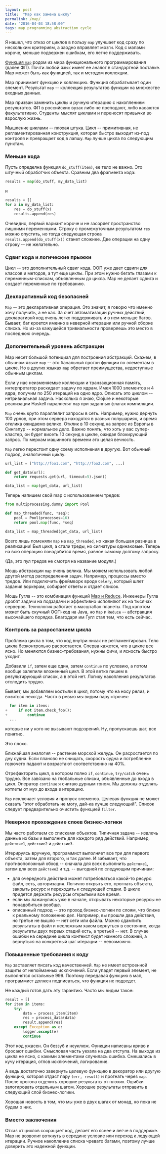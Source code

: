 ```yaml
---
layout: post
title:  "Map как замена циклу"
permalink: /map/
date: "2016-04-03 18:58:00"
tags: map programming abstraction cycle
---
```


Я нашел, что отказ от циклов в пользу `map` улучшает код сразу по
нескольким критериям, а заодно вправляет мозги. Код с мапами короче,
меньше подвержен ошибкам, его легче поддерживать.

[Функция `map`][url-map] родом из мира функционального
программирования (далее ФП). Почти любой язык имеет ее аналог в
стандартной поставке. Map может быть как функцией, так и методом
коллекции.

Map принимает функцию и коллекцию. Функция обрабатывает один
элемент. Результат `map` -- коллекция результатов функции на множестве
входных данных.

Map призван заменить циклы и ручную итерацию с накоплением
результатов. ФП в российских вузах либо не преподают, либо касаются
факультативно. Студенты мыслят циклами и переносят привычки во
взрослую жизнь.

Мышление циклами -- плохая штука. Цикл -- примитивная, не
регламентированная конструкция, которая быстро выходит из-под контроля
и превращает код в лапшу. `Map` лучше цикла по следующим пунктам.

### Меньше кода

Пусть определна функция `do_stuff(item)`, ее тело не важно. Это
штучный обработчик объекта. Сравним два фрагмента кода:

~~~ python
results = map(do_stuff, my_data_list)
~~~

и

~~~ python
results = []
for x in my_data_list:
    res = do_stuff(x)
    results.append(res)
~~~

Очевидно, первый вариант короче и не засоряет пространство лишними
переменными. Строку с промежуточным результатом `res` можно опустить,
но тогда следующая строка `results.append(do_stuff(x))` станет
сложнее. Две операции на одну строку -- не желательно.

### Сдвиг кода и логические прыжки

Цикл -- это дополнительный сдвиг кода. ООП уже дает сдвиги для классов
и методов, а тут еще циклы. При этом нужно бегать глазами к
переменным-спискам, объявленным до цикла. Map не делает сдвига и
создает переменные по требованию.

### Декларативный код безопасней

`Map` -- это декларативная операция. Это значит, я говорю что именно
хочу получить, а не как. За счет автоматизации ручных действий,
декларативнй код очень легко поддерживать и в нем меньше
багов. Бывает, баг кроется именно в неверной итерации или ручной
сборке списка. Но из-за кажущейся тривиальности проверяешь это место в
последнюю очередь.

### Дополнительный уровень абстракции

Map несет большой потенциал для построения абстракций. Скажем, в
обычном языке `map` -- это банальный прогон функции по элементам в
цикле. Но в других языках `map` обретает преимущества, недоступные
обычным циклам.

Если у нас неизменяемые коллекции и транзакционная память,
интерпретатор раскидает задачу по ядрам. Имея 1000 элементов и 4 ядра,
получим по 250 итераций на одно ядро. Описать это циклом --
нетривиальная задача. Насколько я знаю, Clojure и некоторые реализации
Haskell параллелят `map` при заданных флагах компиляции.

`Map` очень круто параллелит запросы в сеть. Например, нужно дернуть
100 урлов, при этом сервера находятся в разных полушариях, и время
отклика ожидаемо велико. Отклик в 10 секунд на запрос из Европы в
Сингапур -- нормальное дело. Важно понять, что хоть у вас
супер-кластер, он будет висеть 10 секунд в цикле, ожидая блокирующий
запрос. По меркам машинного времени это целая вечность.

`Map` легко перестоит одну схему исполнения в другую. Вот обычный
подход, аналогичный циклу:

~~~ python
url_list = ["http://foo1.com", "http://foo2.com", ...]

def get_data(url):
    return requests.get(url, timeout=5).json()

data_list = map(get_data, url_list)
~~~

Теперь напишем свой map с использованием тредов:

~~~ python
from multiprocessing.dummy import Pool

def map_threaded(func, *seq):
    pool = Pool(processes=16)
    return pool.map(func, *seq)

data_list = map_threaded(get_data, url_list)
~~~

Всего лишь поменяли `map` на `map_threaded`, но какая большая разница
в реализации! Был цикл, а стали треды, но сигнатуры одинаковые. Теперь
на всю операцию понадобится время, равное самому долгому запросу.

(Да, это пул тредов не смотря на название модуля.)

Мощь абстракции `map` очень велика. Мы можем использовать любой другой
метод распределения задач. Например, процессы вместо тредов. Или
подключить фреймворк вроде `Celery`, который шлет задания воркерам,
собирает ответы и отдает список.

Мощь Гугла -- это комбинация функций
[Map и Reduce][url-mapreduce]. Инженеры Гугла дробят задачи на
подзадачи и эффективно исполняют их на тысячах серверов. Технология
работает в масштабах планеты. Под капотом может быть скучный ООП-код
на Java, но `Map` и `Reduce` -- абстракция высочайшего
порядка. Благодаря им Гугл стал тем, что есть сейчас.

### Контроль за разростанием цикла

Проблема цикла в том, что код внутри никак не регламентирован. Тело
цикла безконтрольно расростается. Сперва кажется, что в цикле все
ясно. Но меняются бизнес-требования, нужны фичи, и ясность быстро
уходит.

Добавили `if`, затем еще один, затем `continue` по условию, а потом
вообще залепили вложенный цикл. В этой ветке пишем в результирующий
список, а в этой нет. Логику накопления результатов отследить трудно.

Бывает, мы добавляем костыли в цикл, потому что на носу релиз, и
возиться некогда. Часто в ревью мы видим пару строчек:

~~~ python
  for item in items:
+     if not item.check_foo():
+         continue
  ...
~~~

которые ни у кого не вызывают подозрений. Ну, пропускаешь шаг, все
понятно.

Это плохо.

Ближайшая аналогия -- растение морской желудь. Он расростается по дну
судна. Если планово не счищать, скорость судна и потребление горючего
падают и возрастают соответственно на 40%.

Отрефакторить цикл, в котором полно `if`, `continue`, `try/catch`
очень трудно. Все завязано на глобальные списки, объявленные до входа
в цикл. Оператор `continue` я считаю дурным тоном. Мы должны отделять
котлеты от мух до входа в итерацию.

`Map` исключает условия и пропуск элеменов. Целевая функция не может
сказать "этот обработать не могу, дай-ка лучше следующий". Список
следует предварительно очистить функцией `filter`.

### Неверное прохождение слоев бизнес-логики

Мы часто работаем со списками объектов. Типичная задача -- извлечь
данные из базы и выполнить для каждого ряд действий. Например,
`действие1`, `действие2` и `действие3`.

Итерируясь вручную, программист выполняет все три для первого объекта,
затем для второго, и так далее. И забывает, что противоположный обход
-- сначала для всех выполнить `действие1`, затем для всех `действие2`
и т.д. -- выгодней по следующим причинам:

- для очередного действия может потребоваться какой-то ресурс: файл,
  сеть, авторизация. Логично открыть его, прогнать объекты, закрыть
  ресурс и переходить к следующей стадии. В цикле придется держать
  ресурсы открытыми все время.
- если мы лажанулись уже в начале, открывать некоторые ресурсы не
  понадобиться вообще.
- описанный подход -- это проход бизнес-логики по слоям, что ближе к
  реальному положению дел. Например, вы прошли два действия, но третье
  не вышло -- нет сети или файла. Можно сдампить результаты в файл и
  несложным хаком вернуться в состояние, когда результаты двух первых
  стадий есть, а третьей -- нет. В случае ошибки на середине цикла
  контекст будет намного сложней, а вернуться на конкретный шаг
  итерации -- невозможно.

### Повышенные требования к коду

`Map` заставляет писать код качественней. `Map` не имеет встроенной
защиты от непойманных исключений. Если упадет первый элемент, не
выполнятся остальные 999. Поэтому передавая функцию в мап, программист
должен подписаться, что функция не подведет.

Не каждый готов дать эту гарантию. Часто мы видим такое:

~~~ python
result = []
for item in items:
    try:
        data = process_item(item)
        res = process_data(data)
        result.append(res)
    except Exception as e:
        logger.except(e)
        continue
~~~

Этот код ужасен. Он беззуб и неуклюж. Функции написаны криво и бросают
ошибки. Смысловая часть уехала на два отступа. На выходе из цикла не
ясно, с какими элементами случилась ошибка. Смешались в кучу итерация,
отлов исключений, логирование.

А ведь достаточно завернуть целевую функцию в декоратор или другую
функцию, которая отдаст пару `(err, result)` и прогнать через
`map`. После прогона отделить хорошие результаты от плохих. Ошибки
залогировать отдельным шагом. Хорошие результаты отправить в следующий
слой бизнес-логики.

Хорошая новость в том, что мы уже в двух шагах от монад, но пока не
будем о них.

### Вместо заключения

Отказ от циклов сокращает код, делает его яснее и легче в
поддержке. Map не возволит воткнуть в середине условие или переход к
ледующей итерации. Ручное накопление списка чревато багами, поэтому
лучше доверить это надежной функции.

[url-mapreduce]: https://ru.wikipedia.org/wiki/MapReduce
[url-map]: https://en.wikipedia.org/wiki/Map_(higher-order_function)
